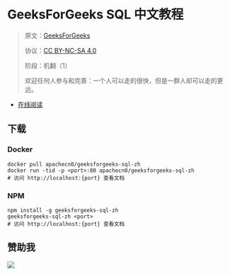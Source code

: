 # GeeksForGeeks SQL 中文教程

> 原文：[GeeksForGeeks](https://geeksforgeeks.org/)
> 
> 协议：[CC BY-NC-SA 4.0](http://creativecommons.org/licenses/by-nc-sa/4.0/)
> 
> 阶段：机翻（1）
> 
> 欢迎任何人参与和完善：一个人可以走的很快，但是一群人却可以走的更远。

* [在线阅读](https://g4g-sql.apachecn.org)
## 下载

### Docker

```
docker pull apachecn0/geeksforgeeks-sql-zh
docker run -tid -p <port>:80 apachecn0/geeksforgeeks-sql-zh
# 访问 http://localhost:{port} 查看文档
```

### NPM

```
npm install -g geeksforgeeks-sql-zh
geeksforgeeks-sql-zh <port>
# 访问 http://localhost:{port} 查看文档
```

## 赞助我

![](https://img-blog.csdnimg.cn/20200112005920729.png)
